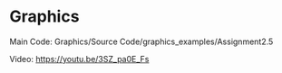 # Graphics

Main Code: Graphics/Source Code/graphics_examples/Assignment2.5

Video: https://youtu.be/3SZ_pa0E_Fs
